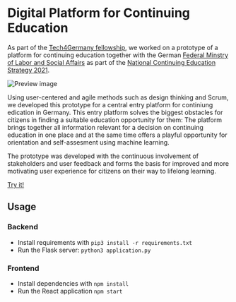 # Digital Platform for Continuing Education

As part of the [Tech4Germany fellowship](https://tech4germany.org), we worked on a prototype of a platform for continuing education together with the German [Federal Minstry of Labor and Social Affairs](https://www.bmas.de/EN/Home) as part of the [National Continuing Education Strategy 2021](https://www.cedefop.europa.eu/en/news-and-press/news/germany-new-national-continuing-education-strategy).

![Preview image](https://miro.medium.com/max/552/1*UqWBG5Emz6KPqkGpKlbq7A.png)

Using user-centered and agile methods such as design thinking and Scrum, we developed this prototype for a central entry platform for continiung edication in Germany. This entry platform solves the biggest obstacles for citizens in finding a suitable education opportunity for them: The platform brings together all information relevant for a decision on continuing education in one place and at the same time offers a playful opportunity for orientation and self-assesment using machine learning.

The prototype was developed with the continuous involvement of stakeholders and user feedback and forms the basis for improved and more motivating user experience for citizens on their way to lifelong learning.

[Try it!](http://t4g-2019-bmas.s3-website.us-east-2.amazonaws.com)

## Usage

### Backend

- Install requirements with `pip3 install -r requirements.txt`
- Run the Flask server: `python3 application.py`

### Frontend

- Install dependencies with `npm install`
- Run the React application `npm start`
